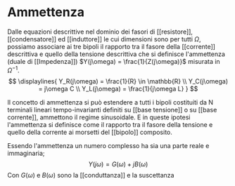 # Ammettenza
Dalle equazioni descrittive nel dominio dei fasori di [[resistore]], [[condensatore]] ed [[induttore]] le cui dimensioni sono per tutti $\Omega$, possiamo associare ai tre bipoli il rapporto tra il fasore della [[corrente]] descrittiva e quello della tensione descrittiva  che si definisce l'ammettenza (duale di [[Impedenza]]) $Y(j\omega) = \frac{1}{Z(j\omega)}$ misurata in $\Omega^{-1}$.
$$
\displaylines{
Y_R(j\omega) = \frac{1}{R} \in \mathbb{R} \\
Y_C(j\omega) = j\omega C \\
Y_L(j\omega) = \frac{1}{j\omega L}
}
$$

Il concetto di ammettenza si può estendere a tutti i bipoli costituiti da N terminali lineari tempo-invarianti definiti su [[base tensione]] o su [[base corrente]], ammettono il regime sinusoidale. E in queste ipotesi l'ammettenza si definisce come il rapporto tra il fasore della tensione e quello della corrente ai morsetti del [[bipolo]] composito.

Essendo l'ammettenza un numero complesso ha sia una parte reale e immaginaria;
$$Y(j\omega) = G(\omega) + jB(\omega)$$
Con $G(\omega)$ e $B(\omega)$ sono la [[conduttanza]] e la suscettanza